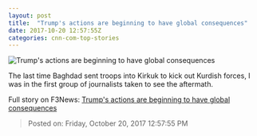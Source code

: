```yaml
---
layout: post
title:  "Trump's actions are beginning to have global consequences"
date: 2017-10-20 12:57:55Z
categories: cnn-com-top-stories
---
```


![Trump's actions are beginning to have global consequences](http://cdn.cnn.com/cnnnext/dam/assets/171018113019-trump-angry-tweets-super-tease.jpg)

The last time Baghdad sent troops into Kirkuk to kick out Kurdish forces, I was in the first group of journalists taken to see the aftermath.


Full story on F3News: [Trump's actions are beginning to have global consequences](http://www.f3nws.com/n/TthjvC)

> Posted on: Friday, October 20, 2017 12:57:55 PM
